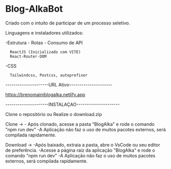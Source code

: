# Blog-AlkaBot

Criado com o intuito de participar de um processo seletivo.

Linguagens e instaladores utilizados:

-Estrutura - Rotas - Consumo de API 

      ReactJS (Inicializado com VITE)
      React-Router-DOM
      
-CSS 

      Tailwindcss, Postcss, autoprefixer
      
  ---------------------URL Ativo---------------------
  
 
  https://brenomainiblogalka.netlify.app
      
      
      
---------------------INSTALAÇAO---------------------

Clone o repositório ou Realize o download.zip


Clone ->
    - Após clonado, acesse a pasta "BlogAlka" e rode o comando "npm run dev"
        -A Aplicação não faz o uso de muitos pacotes externos, será compilada rapidamente.
        
Download ->
     -Após baixado, extraia a pasta, abre o VsCode ou seu editor de preferência.
        -Acesse a página raiz da aplicação "BlogAlka" e rode o comando "npm run dev"
          -A Aplicação não faz o uso de muitos pacotes externos, será compilada rapidamente.
